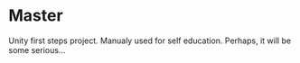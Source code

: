 # Master
Unity first steps project. Manualy used for self education. Perhaps, it will be some serious...
